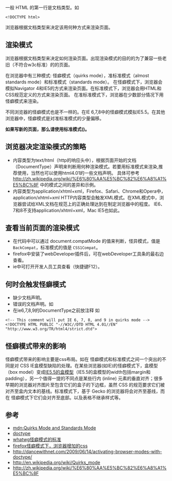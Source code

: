 一般 HTML 的第一行是文档类型。如
```
<!DOCTYPE html>
```

浏览器根据文档类型来决定该用何种方式来渲染页面。

## 渲染模式
浏览器根据文档类型来决定如何渲染页面。出现渲染模式的目的的为了兼容一些老旧（不符合w3c标准）的的页面。

在浏览器中有三种模式: 怪癖模式（quirks mode），准标准模式（almost standards mode）和标准模式（standards mode）。
在怪癖模式下，浏览器会模拟Navigator 4和IE5的方式来渲染页面。在标准模式下，浏览器会用HTML和CSS规范定义的方式来渲染页面。
在准标准模式下，浏览器在少数部分情况下用怪癖模式来渲染。

不同浏览器的怪癖模式也是不一样的。在IE 6,7,8中的怪癖模式模拟IE5.5。在其他浏览器中，怪癖模式是对准标准模式的少量偏移。

**如果写新的页面，那么请使用标准模式(<!DOCTYPE html>)。**

## 浏览器决定渲染模式的策略
* 内容类型为text/html（http的响应头中），根据页面开始的文档（DocumentType）声明来判断用何种渲染模式。若要用标准模式来渲染,推荐使用<!DOCTYPE html>，当然也可以使用html4.01的一些文档声明。 具体可参考 http://zh.wikipedia.org/wiki/%E6%80%AA%E5%BC%82%E6%A8%A1%E5%BC%8F 中的模式之间的差异和示例。  
* 内容类型为application/xhtml+xml，Firefox、Safari、Chrome和Opera中，application/xhtml+xml HTTP内容类型会触发XML模式。在XML模式中，浏览器尝试给XML文档在规范上的正确处理达到在制定浏览器中的程度。
IE6、7和8不支持application/xhtml+xml，Mac IE5也如此。

## 查看当前页面的渲染模式
* 在代码中可以通过 document.compatMode 的值来判断，怪异模式，值是 `BackCompat`，标准模式的值是 `CSS1Compat`。
* firefox中安装了webDeveloper插件后，可在webDeveloper工具条的最右边查看。
* ie中可打开开发人员工具查看（快捷键F12）。

## 何时会触发怪癖模式
* 缺少文档声明。
* 错误的文档声明。如<!DOCTYPE html PUBLIC>
* 在ie6,7,8,9的DocumentType之前放注释 如

``` 
<!-- This comment will put IE 6, 7, 8, and 9 in quirks mode -->        
<!DOCTYPE HTML PUBLIC "-//W3C//DTD HTML 4.01//EN" "http://www.w3.org/TR/html4/strict.dtd">
```

## 怪癖模式带来的影响
怪癖模式带来的影响主要是css布局。如在 怪癖模式和标准模式之间一个突出的不同是对 CSS IE盒模型缺陷的处理。在某些浏览器(如IE)的怪癖模式下，盒模型（box model）变成[IE5.5的盒模型](http://css.kentucka.com/?box_model)（IE5.5的盒模型的width包括margin和padding），另一个值得一提的不同点是某些行内 (inline) 元素的垂直对齐；很多早期的浏览器对齐图片至包含它们的盒子的下边框，虽然 CSS 的规范要求它们被对齐至盒内文本的基线。标准模式下，基于 Gecko 的浏览器将会对齐至基线，而在 怪癖模式下它们会对齐至底部。以及表格不继承样式等。

## 参考
* [mdn:Quirks Mode and Standards Mode](https://developer.mozilla.org/en-US/docs/Quirks_Mode_and_Standards_Mode)
* [doctype](https://hsivonen.fi/doctype/)
* [whatwg怪癖模式的标准](http://quirks.spec.whatwg.org/)
* [firefox怪癖模式下，浏览器增加的css](http://mxr.mozilla.org/mozilla-central/source/layout/style/quirk.css)
* http://dancewithnet.com/2009/06/14/activating-browser-modes-with-doctype/
* http://en.wikipedia.org/wiki/Quirks_mode
* http://zh.wikipedia.org/wiki/%E6%80%AA%E5%BC%82%E6%A8%A1%E5%BC%8F
